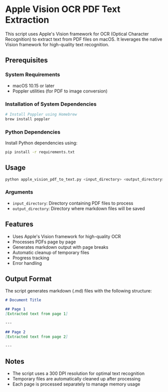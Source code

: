 # Apple Vision OCR PDF Text Extraction

This script uses Apple's Vision framework for OCR (Optical Character Recognition) to extract text from PDF files on macOS. It leverages the native Vision framework for high-quality text recognition.

## Prerequisites

### System Requirements
- macOS 10.15 or later
- Poppler utilities (for PDF to image conversion)

### Installation of System Dependencies

```bash
# Install Poppler using Homebrew
brew install poppler
```

### Python Dependencies
Install Python dependencies using:
```bash
pip install -r requirements.txt
```

## Usage

```bash
python apple_vision_pdf_to_text.py <input_directory> <output_directory>
```

### Arguments
- `input_directory`: Directory containing PDF files to process
- `output_directory`: Directory where markdown files will be saved

## Features

- Uses Apple's Vision framework for high-quality OCR
- Processes PDFs page by page
- Generates markdown output with page breaks
- Automatic cleanup of temporary files
- Progress tracking
- Error handling

## Output Format

The script generates markdown (.md) files with the following structure:
```markdown
# Document Title

## Page 1
[Extracted text from page 1]

---

## Page 2
[Extracted text from page 2]

---
```

## Notes

- The script uses a 300 DPI resolution for optimal text recognition
- Temporary files are automatically cleaned up after processing
- Each page is processed separately to manage memory usage 